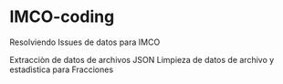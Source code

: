 # IMCO-coding
Resolviendo Issues de datos para IMCO

Extracciòn de datos de archivos JSON
Limpieza  de datos de archivo y estadìstica para Fracciones
